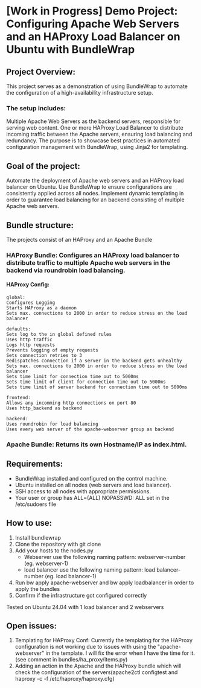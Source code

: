 # [Work in Progress] Demo Project: Configuring Apache Web Servers and an HAProxy Load Balancer on Ubuntu with BundleWrap

## Project Overview:
This project serves as a demonstration of using BundleWrap to automate the configuration of a high-availability infrastructure setup.
### The setup includes:
Multiple Apache Web Servers as the backend servers, responsible for serving web content.
One or more HAProxy Load Balancer to distribute incoming traffic between the Apache servers, ensuring load balancing and redundancy.
The purpose is to showcase best practices in automated configuration management with BundleWrap, using Jinja2 for templating.

## Goal of the project:
Automate the deployment of Apache web servers and an HAProxy load balancer on Ubuntu.
Use BundleWrap to ensure configurations are consistently applied across all nodes.
Implement dynamic templating in order to guarantee load balancing for an backend consisting of multiple Apache web servers.

## Bundle structure:
The projects consist of an HAProxy and an Apache Bundle
### HAProxy Bundle: Configures an HAProxy load balancer to distribute traffic to multiple Apache web servers in the backend via roundrobin load balancing.

#### HAProxy Config:
	global:
	Configures Logging
	Starts HAProxy as a daemon
	Sets max. connections to 2000 in order to reduce stress on the load balancer
	
	defaults:
	Sets log to the in global defined rules
	Uses http traffic
	Logs http requests
	Prevents logging of empty requests
	Sets connection retries to 3
	Redispatches connection if a server in the backend gets unhealthy
	Sets max. connections to 2000 in order to reduce stress on the load balancer
	Sets time limit for connection time out to 5000ms
	Sets time limit of client for connection time out to 5000ms
	Sets time limit of server backend for connection time out to 5000ms
	
	frontend:
	Allows any incomming http connections on port 80
	Uses http_backend as backend
	
	backend:
	Uses roundrobin for load balancing
	Uses every web server of the apache-webserver group as backend

### Apache Bundle: Returns its own Hostname/IP as index.html.

	 
## Requirements:
- BundleWrap installed and configured on the control machine.
- Ubuntu installed on all nodes (web servers and load balancer).
- SSH access to all nodes with appropriate permissions.
- Your user or group has ALL=(ALL) NOPASSWD: ALL set in the /etc/sudoers file

## How to use:
1. Install bundlewrap
2. Clone the repository with git clone
3. Add your hosts to the nodes.py
	- Webserver use the following naming pattern: webserver-number (eg. webserver-1)
	- load balancer use the following naming pattern: load balancer-number (eg. load balancer-1)
4. Run bw apply apache-webserver and bw apply loadbalancer in order to apply the bundles
5. Confirm if the infrastructure got configured correctly

Tested on Ubuntu 24.04 with 1 load balancer and 2 webservers

## Open issues:
1. Templating for HAProxy Conf:
Currently the templating for the HAProxy configuration is not working due to issues with using the "apache-webserver" in the template.
I will fix the error when I have the time for it. (see comment in bundles/ha_proxy/items.py)
2. Adding an action in the Apache and the HAProxy bundle which will check the configuration of the servers(apache2ctl configtest and haproxy -c -f /etc/haproxy/haproxy.cfg)

